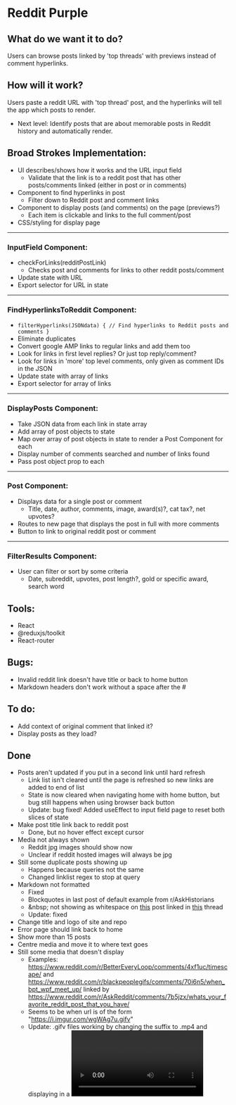# Reddit Purple

## What do we want it to do?

Users can browse posts linked by 'top threads' with previews instead of comment hyperlinks.

## How will it work?

Users paste a reddit URL with 'top thread' post, and the hyperlinks will tell the app which posts to render.

 - Next level: Identify posts that are about memorable posts in Reddit history and automatically render.

## Broad Strokes Implementation:

 - UI describes/shows how it works and the URL input field
    - Validate that the link is to a reddit post that has other posts/comments linked (either in post or in comments)
 - Component to find hyperlinks in post
    - Filter down to Reddit post and comment links
 - Component to display posts (and comments) on the page (previews?)
    - Each item is clickable and links to the full comment/post
 - CSS/styling for display page

---

### InputField Component:

 - checkForLinks(redditPostLink)
    - Checks post and comments for links to other reddit posts/comment
 - Update state with URL
 - Export selector for URL in state

---

### FindHyperlinksToReddit Component:

 - `filterHyperlinks(JSONdata) {
     // Find hyperlinks to Reddit posts and comments
 }`
 - Eliminate duplicates
 - Convert google AMP links to regular links and add them too
 - Look for links in first level replies? Or just top reply/comment?
 - Look for links in 'more' top level comments, only given as comment IDs in the JSON
 - Update state with array of links
 - Export selector for array of links

---

### DisplayPosts Component:

 - Take JSON data from each link in state array
 - Add array of post objects to state
 - Map over array of post objects in state to render a Post Component for each
 - Display number of comments searched and number of links found
 - Pass post object prop to each <Post />

---

### Post Component:

 - Displays data for a single post or comment
   - Title, date, author, comments, image, award(s)?, cat tax?, net upvotes?
 - Routes to new page that displays the post in full with more comments
 - Button to link to original reddit post or comment

---

### FilterResults Component:

 - User can filter or sort by some criteria 
   - Date, subreddit, upvotes, post length?, gold or specific award, search word


## Tools:

 - React
 - @reduxjs/toolkit
 - React-router

## Bugs:

 - Invalid reddit link doesn't have title or back to home button
 - Markdown headers don't work without a space after the #

## To do:

 - Add context of original comment that linked it?
 - Display posts as they load?

## Done

 - Posts aren't updated if you put in a second link until hard refresh
   - Link list isn't cleared until the page is refreshed so new links are added to end of list
   - State is now cleared when navigating home with home button, but bug still happens when using browser back button
   - Update: bug fixed! Added useEffect to input field page to reset both slices of state
 - Make post title link back to reddit post
   - Done, but no hover effect except cursor
 - Media not always shown
   - Reddit jpg images should show now
   - Unclear if reddit hosted images will always be jpg
 - Still some duplicate posts showing up
   - Happens because queries not the same
   - Changed linklist regex to stop at query
 - Markdown not formatted
   - Fixed
   - Blockquotes in last post of default example from r/AskHistorians
   - \&nbsp; not showing as whitespace on [this](https://www.reddit.com/r/ireland/comments/3dpuxy/visiting_your_beautiful_country_this_weekend_want/) post linked in [this](https://www.reddit.com/r/AskReddit/comments/96fs1m/whats_one_piece_of_reddit_folklore_that_every/) thread
   - Update: fixed
 - Change title and logo of site and repo
 - Error page should link back to home
 - Show more than 15 posts
 - Centre media and move it to where text goes
 - Still some media that doesn't display
   - Examples: https://www.reddit.com/r/BetterEveryLoop/comments/4xf1uc/timescape/ and https://www.reddit.com/r/blackpeoplegifs/comments/70i6n5/when_bpt_wpf_meet_up/ linked by https://www.reddit.com/r/AskReddit/comments/7b5jzx/whats_your_favorite_reddit_post_that_you_have/
   - Seems to be when url is of the form "https://i.imgur.com/wgWAg7u.gifv"
   - Update: .gifv files working by changing the suffix to .mp4 and displaying in a <video> tag

